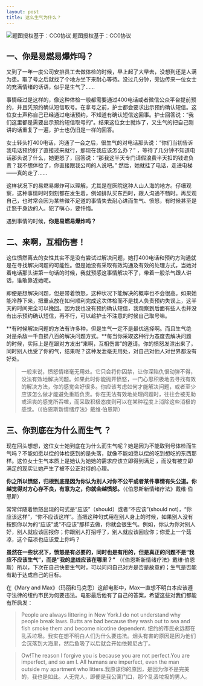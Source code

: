 ```yaml
---
layout: post
title: 这么生气为什么？
---
```


![题图授权基于：CC0协议](https://mmbiz.qlogo.cn/mmbiz_jpg/NORLLQaRx8JTdQv0wfojP7TZqYEZRdQrJpDPOMxsEobzaS9bL6PKfDrOS4WMMjy0ibatvCxt0YpGicjqxBuWYEBQ/0?wx_fmt=jpeg)
题图授权基于：CC0协议

## 一、你是易燃易爆炸吗？

又到了一年一度公司安排员工去做体检的时候，早上起了大早去，没想到还是人满为患。取了号之后就找了个地方坐下来耐心等待。没过几分钟，旁边传来一位女士的充满情绪的话语，似乎是生气了……

事情经过是这样的，像这种体检一般都需要通过400电话或者微信公众平台提前预约，并且凭预约确认短信取号。在拿号之前，护士都会要求出示预约确认短信。这位女士声称自己已经通过电话预约，不知道有确认短信这回事。护士回答说：“我们这里都是需要出示预约短信取号的”。结果这位女士就炸了，又生气的把自己刚讲的话重复了一遍，护士也仍旧是一样的回答。

女士转头打400电话，沟通了一会之后，很生气的对电话那头说：“你们当初告诉我电话预约好了直接过来就行，那现在我应该怎么办？” ，等待了几分钟不知道电话那头说了什么，她更怒了，回答说：“那我这半天专门请假浪费半天扣的钱谁负责？我不想体检了，你直接跟我公司的人说吧。” 然后，她就挂了电话，走进电梯——真的走了……

这样状况下的易燃易爆炸可以理解，尤其是在医院这种人山人海的地方。仔细观察，这种事情时时刻刻都在发生着，例如排队买东西时，跟人沟通不畅时。再反观自己，也时常会因为某些微不足道的事情失去耐心进而生气、愤怒，有时候甚至是迁怒于身边的人。犯了嗔心，要忏悔。

遇到事情的时候，**你是易燃易爆炸吗？**


## 二、来啊，互相伤害！

这位愤然离去的女性其实不是没有尝试过解决问题，她打400电话和预约方沟通就是在寻找解决问题的可能性。但是她没有采取有效沟通及有效的处理方式，当她对着电话那头讲第一句话的时候，我就预感这事情解决不了，带着一股杀气跟人讲话，谁敢靠近她呢。

即便是想解决问题，但是带着愤怒，这种状况下能解决的概率也不会很高。如果她能冷静下来，把重点放在如何顺利完成这次体检而不是找人负责预约失误上，这半天的时间完全可以挽回。因为我也没有预约确认短信，我观察到后面有些人也并没有出示预约确认短信，再不行，可以趁护士不注意的时候自己取号嘛。

**有时候解决问题的方法有许多种，但是生气一定不是最优选择啊。而且生气绝对是杀敌一千自损八百的解决问题方式。**每当你采取这种行为态度去解决问题的时候，实际上是在跟对方发出“来啊，互相伤害”的邀请。你的愤怒发泄出来了，同时别人也受了你的气，结果呢？这种发泄毫无用处，对自己对他人对世界都没有好处。

> 一般来说，愤怒情绪毫无用处。它只会将你囚禁，让你深陷仇恨动弹不得，没法有效地解决问题。如果此时你能抛开愤怒，一门心思积极地去寻找有效的解决方法，你的感觉会好很多。你应该考虑如何才能解决问题，或者至少应该怎么做才能避免重蹈负责。你在无法有效地处理问题时，往往会被无助或沮丧的感觉所吞噬，而采取积极态度则可以在某种程度上消除这些消极的感觉。（《伯恩斯新情绪疗法》戴维·伯恩斯）



## 三、你到底在为什么而生气 ？

现在回头想想，这位女士她到底在为什么而生气呢？她是因为不能取到号体检而生气吗？不能如愿以偿的体检感到的是失落，就像不能如愿以偿的吃到想吃的东西那样。这位女士生气本质上是她认为她她的需求应该立即得到满足 ，而没有被立即满足的现实让她产生了被不公正对待的心理。

**你之所以愤怒，归根到底是因为你认为别人对你不公平或者某件事情有失公道。你越觉得对方心存不良，有意为之，你就会越愤怒。**（《伯恩斯新情绪疗法》戴维·伯恩斯）

常常伴随着愤怒出现的句式是“应该”（should）或者“不应该”(should not)，“你应该这样”，“你不应该这样”。当把这种句式用在别人身上的时候，如果别人没有按照你以为的“应该”或“不应该”那样去做，你就会很生气。例如，你认为你对别人好，别人就应该回报你；你跟别人打招呼了，别人就应该回应你；你爱上一个菇凉，这个菇凉也应该爱上你吗？

**虽然在一些状况下，愤怒是有必要的，同时也是有用的，但是真正的问题不是“我应不应该生气”，而是“我的底线应该在哪里？”** （《伯恩斯新情绪疗法》戴维·伯恩斯）所以，下次在自己快要生气时，可以问问自己对方是否是故意的；生气是否能有助于达成自己的目标。

在《Mary and Max》（玛丽和马克思）这部电影中，Max一直想不明白本应该遵守法律的纽约市民为何要违法。电影最后他有了自己的答案，希望这些对我们都能有所启发：

> People are always littering in New York.I do not understand why people break laws. Butts are bad because they wash out to sea and fish smoke them and become nicotine dependent. 纽约的市民永远都在乱丢垃圾。我实在想不明白人们为什么要违法。烟头有害的原因是因为他们会沉落到大海里，然后鱼吸了以后就会开始依赖尼古丁。

> Ow!The reason I forgive you is because you are not perfect.You are imperfect, and so am I. All humans are imperfect, even the man outside my apartment who litters.我原谅你的原因，是因为你不是完美的，我也是如此。人无完人，即便是我公寓门口，那个乱丢垃圾的男人。
